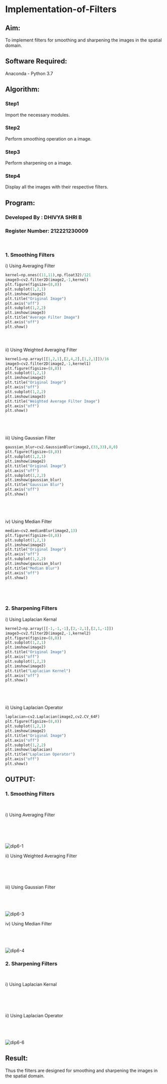 # Implementation-of-Filters
## Aim:
To implement filters for smoothing and sharpening the images in the spatial domain.

## Software Required:
Anaconda - Python 3.7

## Algorithm:
### Step1
Import the necessary modules.

### Step2
Perform smoothing operation on a image.

### Step3
Perform sharpening on a image.

### Step4
Display all the images with their respective filters.

## Program:
### Developed By   : DHIVYA SHRI B
### Register Number: 212221230009
</br>

### 1. Smoothing Filters

i) Using Averaging Filter
```Python
kernel=np.ones((11,11),np.float32)/121
image3=cv2.filter2D(image2,-1,kernel)
plt.figure(figsize=(8,8))
plt.subplot(1,2,1)
plt.imshow(image2)
plt.title("Original Image")
plt.axis("off")
plt.subplot(1,2,2)
plt.imshow(image3)
plt.title("Average Filter Image")
plt.axis("off")
plt.show()





```
ii) Using Weighted Averaging Filter
```Python
kernel1=np.array([[1,2,1],[2,4,2],[1,2,1]])/16
image3=cv2.filter2D(image2,-1,kernel1)
plt.figure(figsize=(8,8))
plt.subplot(1,2,1)
plt.imshow(image2)
plt.title("Original Image")
plt.axis("off")
plt.subplot(1,2,2)
plt.imshow(image3)
plt.title("Weighted Average Filter Image")
plt.axis("off")
plt.show()






```
iii) Using Gaussian Filter
```Python
gaussian_blur=cv2.GaussianBlur(image2,(33,33),0,0)
plt.figure(figsize=(8,8))
plt.subplot(1,2,1)
plt.imshow(image2)
plt.title("Original Image")
plt.axis("off")
plt.subplot(1,2,2)
plt.imshow(gaussian_blur)
plt.title("Gaussian Blur")
plt.axis("off")
plt.show()






```

iv) Using Median Filter
```Python
median=cv2.medianBlur(image2,13)
plt.figure(figsize=(8,8))
plt.subplot(1,2,1)
plt.imshow(image2)
plt.title("Original Image")
plt.axis("off")
plt.subplot(1,2,2)
plt.imshow(gaussian_blur)
plt.title("Median Blur")
plt.axis("off")
plt.show()






```

### 2. Sharpening Filters
i) Using Laplacian Kernal
```Python
kernel2=np.array([[-1,-1,-1],[2,-2,1],[2,1,-1]])
image3=cv2.filter2D(image2,-1,kernel2)
plt.figure(figsize=(8,8))
plt.subplot(1,2,1)
plt.imshow(image2)
plt.title("Original Image")
plt.axis("off")
plt.subplot(1,2,2)
plt.imshow(image3)
plt.title("Laplacian Kernel")
plt.axis("off")
plt.show()






```
ii) Using Laplacian Operator
```Python
laplacian=cv2.Laplacian(image2,cv2.CV_64F)
plt.figure(figsize=(8,8))
plt.subplot(1,2,1)
plt.imshow(image2)
plt.title("Original Image")
plt.axis("off")
plt.subplot(1,2,2)
plt.imshow(laplacian)
plt.title("Laplacian Operator")
plt.axis("off")
plt.show()
```

## OUTPUT:
### 1. Smoothing Filters
</br>

i) Using Averaging Filter
</br>
</br>
</br>
</br>
</br>

![dip6-1](https://user-images.githubusercontent.com/94505585/230022305-726b76f8-f8e0-4710-863b-38222bcbc686.jpg)

ii) Using Weighted Averaging Filter
</br>
</br>
</br>
</br>
</br>






iii) Using Gaussian Filter
</br>
</br>
</br>
</br>
</br>
![dip6-3](https://user-images.githubusercontent.com/94505585/230022912-573281b7-6359-482a-a69b-c0b0175c566b.jpg)


iv) Using Median Filter
</br>
</br>
</br>
</br>
</br>
![dip6-4](https://user-images.githubusercontent.com/94505585/230022949-1803e415-cbc2-4608-a65c-c0cb37153663.jpg)


### 2. Sharpening Filters
</br>

i) Using Laplacian Kernal
</br>
</br>
</br>
</br>
</br>




ii) Using Laplacian Operator
</br>
</br>
</br>
</br>
</br>
![dip6-6](https://user-images.githubusercontent.com/94505585/230023298-09d9e0ff-c1dd-4507-b33d-cee437c51591.jpg)



## Result:
Thus the filters are designed for smoothing and sharpening the images in the spatial domain.
